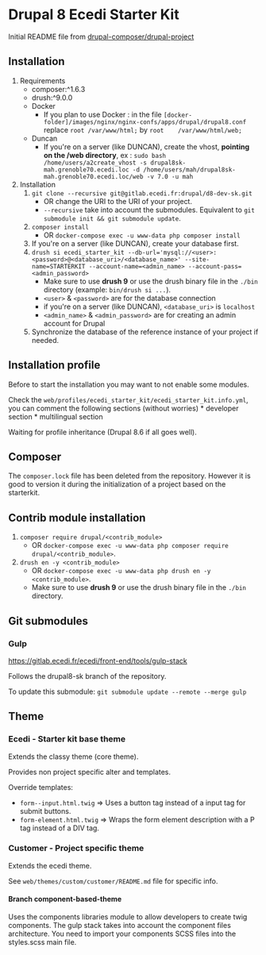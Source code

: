 # Drupal 8 Ecedi Starter Kit

Initial README file from [drupal-composer/drupal-project](https://github.com/drupal-composer/drupal-project)

## Installation

1. Requirements
    * composer:\^1.6.3
    * drush:\^9.0.0
    * Docker
        * If you plan to use Docker : in the file `[docker-folder]/images/nginx/nginx-confs/apps/drupal/drupal8.conf` replace `root	/var/www/html;` by `root	/var/www/html/web;`
    * Duncan
        * If you're on a server (like DUNCAN), create the vhost, **pointing on the /web directory**, ex : `sudo bash /home/users/a2create_vhost -s drupal8sk-mah.grenoble70.ecedi.loc -d /home/users/mah/drupal8sk-mah.grenoble70.ecedi.loc/web -v 7.0 -u mah`
2. Installation
    1. `git clone --recursive git@gitlab.ecedi.fr:drupal/d8-dev-sk.git`
        * OR change the URI to the URI of your project.
        * `--recursive` take into account the submodules. Equivalent to `git submodule init && git submodule update`.
    2. `composer install`
        * OR `docker-compose exec -u www-data php composer install`
    3. If you're on a server (like DUNCAN), create your database first.
    4. `drush si ecedi_starter_kit --db-url='mysql://<user>:<password>@<database_uri>/<database_name>' --site-name=STARTERKIT --account-name=<admin_name> --account-pass=<admin_password>`
        * Make sure to use **drush 9** or use the drush binary file in the `./bin` directory (example: `bin/drush si ...`).
        * `<user>` & `<password>` are for the database connection
        * if you're on a server (like DUNCAN), `<database_uri>` is `localhost`
        * `<admin_name>` & `<admin_password>` are for creating an admin account for Drupal
    4. Synchronize the database of the reference instance of your project if needed.

## Installation profile

Before to start the installation you may want to not enable some modules.

Check the `web/profiles/ecedi_starter_kit/ecedi_starter_kit.info.yml`, you can comment the following sections (without worries)
    * developer section
    * multilingual section

Waiting for profile inheritance (Drupal 8.6 if all goes well).

## Composer

The `composer.lock` file has been deleted from the repository.
However it is good to version it during the initialization of a project based on the starterkit.

## Contrib module installation

1. `composer require drupal/<contrib_module>`
    * OR `docker-compose exec -u www-data php composer require drupal/<contrib_module>`.
2. `drush en -y <contrib_module>`
    * OR `docker-compose exec -u www-data php drush en -y <contrib_module>`.
    * Make sure to use **drush 9** or use the drush binary file in the `./bin` directory.

## Git submodules

### Gulp

https://gitlab.ecedi.fr/ecedi/front-end/tools/gulp-stack

Follows the drupal8-sk branch of the repository.

To update this submodule: `git submodule update --remote --merge gulp`

## Theme

### Ecedi - Starter kit base theme

Extends the classy theme (core theme).

Provides non project specific alter and templates.

Override templates:

* `form--input.html.twig` => Uses a button tag instead of a input tag for submit buttons.
* `form-element.html.twig` => Wraps the form element description with a P tag instead of a DIV tag.

### Customer - Project specific theme

Extends the ecedi theme.

See `web/themes/custom/customer/README.md` file for specific info.

#### Branch component-based-theme

Uses the components libraries module to allow developers to create twig components.
The gulp stack takes into account the component files architecture.
You need to import your components SCSS files into the styles.scss main file.
